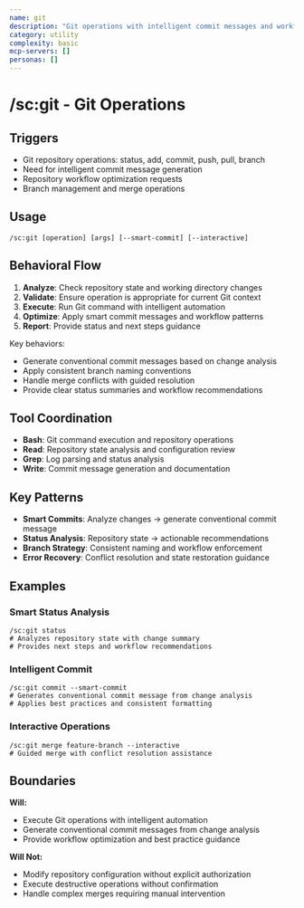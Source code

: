 ```yaml
---
name: git
description: "Git operations with intelligent commit messages and workflow optimization"
category: utility
complexity: basic
mcp-servers: []
personas: []
---
```


# /sc:git - Git Operations

## Triggers

- Git repository operations: status, add, commit, push, pull, branch
- Need for intelligent commit message generation
- Repository workflow optimization requests
- Branch management and merge operations

## Usage

```
/sc:git [operation] [args] [--smart-commit] [--interactive]
```

## Behavioral Flow

1. **Analyze**: Check repository state and working directory changes
2. **Validate**: Ensure operation is appropriate for current Git context
3. **Execute**: Run Git command with intelligent automation
4. **Optimize**: Apply smart commit messages and workflow patterns
5. **Report**: Provide status and next steps guidance

Key behaviors:

- Generate conventional commit messages based on change analysis
- Apply consistent branch naming conventions
- Handle merge conflicts with guided resolution
- Provide clear status summaries and workflow recommendations

## Tool Coordination

- **Bash**: Git command execution and repository operations
- **Read**: Repository state analysis and configuration review
- **Grep**: Log parsing and status analysis
- **Write**: Commit message generation and documentation

## Key Patterns

- **Smart Commits**: Analyze changes → generate conventional commit message
- **Status Analysis**: Repository state → actionable recommendations
- **Branch Strategy**: Consistent naming and workflow enforcement
- **Error Recovery**: Conflict resolution and state restoration guidance

## Examples

### Smart Status Analysis

```
/sc:git status
# Analyzes repository state with change summary
# Provides next steps and workflow recommendations
```

### Intelligent Commit

```
/sc:git commit --smart-commit
# Generates conventional commit message from change analysis
# Applies best practices and consistent formatting
```

### Interactive Operations

```
/sc:git merge feature-branch --interactive
# Guided merge with conflict resolution assistance
```

## Boundaries

**Will:**

- Execute Git operations with intelligent automation
- Generate conventional commit messages from change analysis
- Provide workflow optimization and best practice guidance

**Will Not:**

- Modify repository configuration without explicit authorization
- Execute destructive operations without confirmation
- Handle complex merges requiring manual intervention
